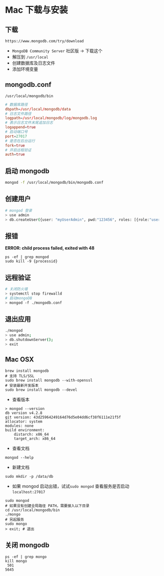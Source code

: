# Mac 下载与安装

## 下载

`https://www.mongodb.com/try/download`

- `MongoDB Community Server` 社区版 -> 下载这个
- 解压到 `/usr/local`
- 创建数据库及日志文件
- 添加环境变量

## mongodb.conf

`/usr/local/mongodb/bin`

```conf
# 数据库路径
dbpath=/usr/local/mongodb/data
# 日志文件路径
logpath=/usr/local/mongodb/log/mongodb.log
# 表示日志文件末尾追加日志
logappend=true
# 启动端口号
port=27017
# 是否在后台运行
fork=true
# 开启远程验证
auth=true
```

## 启动 mongodb

```sh
mongod -f /usr/local/mongodb/bin/mongodb.conf
```

## 创建用户

```sh
# mongod 登录
> use admin
> db.createUser({user: "myUserAdmin", pwd:"123456", roles: [{role:"userAdminAnyDatabase", db:"admin"},"readWriteAnyDatabase"]})
```

## 报错

**ERROR: child process failed, exited with 48**

```
ps -ef | grep mongod
sudo kill -9 {processid}
```

## 远程验证

```sh
# 关闭防火墙
> systemctl stop firewalld
# 启动mongoDB
> mongod -f ./mongodb.conf
```

## 退出应用

```sh
./mongod
> use admin;
> db.shutdownServer();
> exit
```

## Mac OSX

```shell
brew install mongodb
# 支持 TLS/SSL
sudo brew install mongodb --with-openssl
# 安装最新开发版本
sudo brew install mongodb --devel
```

- 查看版本

```shell
> mongod --version
db version v4.2.8
git version: 43d25964249164d76d5e04dd6cf38f6111e21f5f
allocator: system
modules: none
build environment:
    distarch: x86_64
    target_arch: x86_64
```

- 查看文档

```shell
mongod --help
```

- 新建文档

```shell
sudo mkdir -p /data/db
```

- 如果 mongod 启动出错，试试`sudo mongod`
  查看服务是否启动 `localhost:27017`

```shell
sudo mongod
# 如果没有创建全局路径 PATH，需要接入以下目录
cd /usr/local/mongodb/bin
./mongo
# 另起服务
sudo mongo
> exit; # 退出
```

## 关闭 mongodb

```shell
ps -ef | grep mongo
kill mongo
 501
5645
```
